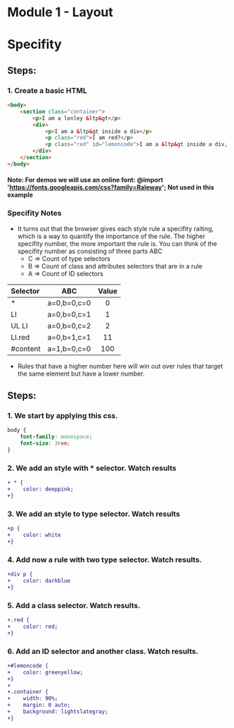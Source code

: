 # Module 1 - Layout

# Specifity

## Steps:

### 1. Create a basic HTML

```html
<body>
    <section class="container">
        <p>I am a lonley &ltp&gt</p>
        <div>
            <p>I am a &ltp&gt inside a div</p>
            <p class="red">I am red?</p>
            <p class="red" id="lemoncode">I am a &ltp&gt inside a div, but I have an id!</p>
        </div>
    </section>
</body>
``` 
#### Note: For demos we will use an online font: @import 'https://fonts.googleapis.com/css?family=Raleway'; Not used in this example

### Specifity Notes

* It turns out that the browser gives each style rule a specifity raiting, which is a way to quantify the importance of the rule. The higher specifity number, the more important the rule is. You can think of the specifity number as consisting of three parts ABC
    * C => Count of type selectors
    * B => Count of class and attributes selectors that are in a rule
    * A => Count of ID selectors

| Selector | ABC            | Value |
| :------- | :------------: | :---: |
| *        | a=0,b=0,c=0    |  0    |
| LI       | a=0,b=0,c=1    |  1    |
| UL LI    | a=0,b=0,c=2    |  2    |
| LI.red   | a=0,b=1,c=1    |  11   |
| #content | a=1,b=0,c=0    |  100  |

* Rules that have a higher number here will win out over rules that target the same element but have a lower number.

## Steps:

### 1. We start by applying this css.

```css
body {
    font-family: monospace;
    font-size: 3rem;
}

```
### 2. We add an style with * selector. Watch results
```diff
+ * {
+    color: deeppink;
+}
```
### 3. We add an style to type selector. Watch results
```diff
+p {
+    color: white
+}
```
### 4. Add now a rule with two type selector. Watch results.

```diff
+div p {
+    color: darkblue
+}
```
### 5. Add a class selector. Watch results.
```diff
+.red {
+    color: red;
+}
```
### 6. Add an ID selector and another class. Watch results.
```diff
+#lemoncode {
+    color: greenyellow;
+}
+
+.container {
+    width: 90%;
+    margin: 0 auto;
+    background: lightslategray;
+}
```
